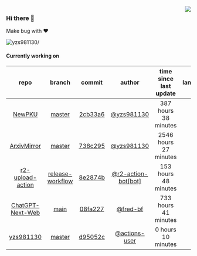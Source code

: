 <img align="right" src="https://github-readme-stats.vercel.app/api?username=yzs981130&show_icons=true&hide_title=true" />

### Hi there 👋


Make bug with ❤️

<p align="left"> <img src=https://komarev.com/ghpvc/?username=yzs981130 alt=yzs981130/> </p>


<!--
**yzs981130/yzs981130** is a ✨ _special_ ✨ repository because its `README.md` (this file) appears on your GitHub profile.

Here are some ideas to get you started:

- 🔭 I’m currently working on ...
- 🌱 I’m currently learning ...
- 👯 I’m looking to collaborate on ...
- 🤔 I’m looking for help with ...
- 💬 Ask me about ...
- 📫 How to reach me: ...
- 😄 Pronouns: ...
- ⚡ Fun fact: ...
-->

#### Currently working on


| repo | branch | commit | author | time since last update | language |
|:---:|:---:|:---:|:---:|:---:|:---:|
| [NewPKU](https://github.com/yzs981130/NewPKU) | [master](https://github.com/yzs981130/NewPKU/tree/master) |[2cb33a6](https://github.com/yzs981130/NewPKU/commit/2cb33a68d75355cc790044a3d7ac3de05f34a1e2) | [@yzs981130](https://github.com/yzs981130) |387 hours 38 minutes | ![](https://img.shields.io/github/languages/top/yzs981130/NewPKU)|
| [ArxivMirror](https://github.com/yzs981130/ArxivMirror) | [master](https://github.com/yzs981130/ArxivMirror/tree/master) |[738c295](https://github.com/yzs981130/ArxivMirror/commit/738c2956b90a169754e2d03fd721ba04906beb00) | [@yzs981130](https://github.com/yzs981130) |2546 hours 27 minutes | ![](https://img.shields.io/github/languages/top/yzs981130/ArxivMirror)|
| [r2-upload-action](https://github.com/yzs981130/r2-upload-action) | [release-workflow](https://github.com/yzs981130/r2-upload-action/tree/release-workflow) |[8e2874b](https://github.com/yzs981130/r2-upload-action/commit/8e2874b62b01a7c2980253ef41e9319bd355689e) | [@r2-action-bot[bot]](https://github.com/r2-action-bot%5Bbot%5D) |153 hours 48 minutes | ![](https://img.shields.io/github/languages/top/yzs981130/r2-upload-action)|
| [ChatGPT-Next-Web](https://github.com/yzs981130/ChatGPT-Next-Web) | [main](https://github.com/yzs981130/ChatGPT-Next-Web/tree/main) |[08fa227](https://github.com/yzs981130/ChatGPT-Next-Web/commit/08fa22749aea8f497811f684bd9c7ef68d698666) | [@fred-bf](https://github.com/fred-bf) |733 hours 41 minutes | ![](https://img.shields.io/github/languages/top/yzs981130/ChatGPT-Next-Web)|
| [yzs981130](https://github.com/yzs981130/yzs981130) | [master](https://github.com/yzs981130/yzs981130/tree/master) |[d95052c](https://github.com/yzs981130/yzs981130/commit/d95052ca3e2d9d98de647046eb5f7a7040cdd512) | [@actions-user](https://github.com/actions-user) |0 hours 10 minutes | ![](https://img.shields.io/github/languages/top/yzs981130/yzs981130)|
